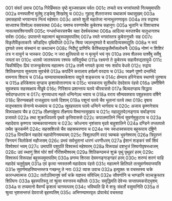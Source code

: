001	संवर्त उवाच
001a	गिरेर्हिमवतः पृष्ठे मुञ्जवान्नाम पर्वतः
001c	तप्यते यत्र भगवांस्तपो नित्यमुमापतिः
002a	वनस्पतीनां मूलेषु टङ्केषु शिखरेषु च
002c	गुहासु शैलराजस्य यथाकामं यथासुखम्
003a	उमासहायो भगवान्यत्र नित्यं महेश्वरः
003c	आस्ते शूली महातेजा नानाभूतगणावृतः
004a	तत्र रुद्राश्च साध्याश्च विश्वेऽथ वसवस्तथा
004c	यमश्च वरुणश्चैव कुबेरश्च सहानुगः
005a	भूतानि च पिशाचाश्च नासत्यावश्विनावपि
005c	गन्धर्वाप्सरसश्चैव यक्षा देवर्षयस्तथा
006a	आदित्या मरुतश्चैव यातुधानाश्च सर्वशः
006c	उपासन्ते महात्मानं बहुरूपमुमापतिम्
007a	रमते भगवांस्तत्र कुबेरानुचरैः सह
007c	विकृतैर्विकृताकारैः क्रीडद्भिः पृथिवीपते
007e	श्रिया ज्वलन्दृश्यते वै बालादित्यसमद्युतिः
008a	न रूपं दृश्यते तस्य संस्थानं वा कथञ्चन
008c	निर्देष्टुं प्राणिभिः कैश्चित्प्राकृतैर्मांसलोचनैः
009a	नोष्णं न शिशिरं तत्र न वायुर्न च भास्करः
009c	न जरा क्षुत्पिपासे वा न मृत्युर्न भयं नृप
010a	तस्य शैलस्य पार्श्वेषु सर्वेषु जयतां वर
010c	धातवो जातरूपस्य रश्मयः सवितुर्यथा
011a	रक्ष्यन्ते ते कुबेरस्य सहायैरुद्यतायुधैः
011c	चिकीर्षद्भिः प्रियं राजन्कुबेरस्य महात्मनः
012a	तस्मै भगवते कृत्वा नमः शर्वाय वेधसे
012c	रुद्राय शितिकण्ठाय सुरूपाय सुवर्चसे
013a	कपर्दिने करालाय हर्यक्ष्णे वरदाय च
013c	त्र्यक्ष्णे पूष्णो दन्तभिदे वामनाय शिवाय च
014a	याम्यायाव्यक्तकेशाय सद्वृत्ते शङ्कराय च
014c	क्षेम्याय हरिनेत्राय स्थाणवे पुरुषाय च
015a	हरिकेशाय मुण्डाय कृशायोत्तारणाय च
015c	भास्कराय सुतीर्थाय देवदेवाय रंहसे
016a	उष्णीषिणे सुवक्त्राय सहस्राक्षाय मीढुषे
016c	गिरिशाय प्रशान्ताय यतये चीरवाससे
017a	बिल्वदण्डाय सिद्धाय सर्वदण्डधराय च
017c	मृगव्याधाय महते धन्विनेऽथ भवाय च
018a	वराय सौम्यवक्त्राय पशुहस्ताय वर्षिणे
018c	हिरण्यबाहवे राजन्नुग्राय पतये दिशाम्
019a	पशूनां पतये चैव भूतानां पतये तथा
019c	वृषाय मातृभक्ताय सेनान्ये मध्यमाय च
020a	स्रुवहस्ताय पतये धन्विने भार्गवाय च
020c	अजाय कृष्णनेत्राय विरूपाक्षाय चैव ह
021a	तीक्ष्णदंष्ट्राय तीक्ष्णाय वैश्वानरमुखाय च
021c	महाद्युतयेऽनङ्गाय सर्वाङ्गाय प्रजावते
022a	तथा शुक्राधिपतये पृथवे कृत्तिवाससे
022c	कपालमालिने नित्यं सुवर्णमुकुटाय च
023a	महादेवाय कृष्णाय त्र्यम्बकायानघाय च
023c	क्रोधनाय नृशंसाय मृदवे बाहुशालिने
024a	दण्डिने तप्ततपसे तथैव क्रूरकर्मणे
024c	सहस्रशिरसे चैव सहस्रचरणाय च
024e	नमः स्वधास्वरूपाय बहुरूपाय दंष्ट्रिणे
025a	पिनाकिनं महादेवं महायोगिनमव्ययम्
025c	त्रिशूलपाणिं वरदं त्र्यम्बकं भुवनेश्वरम्
026a	त्रिपुरघ्नं त्रिनयनं त्रिलोकेशं महौजसम्
026c	प्रभवं सर्वभूतानां धारणं धरणीधरम्
027a	ईशानं शङ्करं सर्वं शिवं विश्वेश्वरं भवम्
027c	उमापतिं पशुपतिं विश्वरूपं महेश्वरम्
028a	विरूपाक्षं दशभुजं तिष्यगोवृषभध्वजम्
028c	उग्रं स्थाणुं शिवं घोरं शर्वं गौरीशमीश्वरम्
029a	शितिकण्ठमजं शुक्रं पृथुं पृथुहरं हरम्
029c	विश्वरूपं विरूपाक्षं बहुरूपमुमापतिम्
030a	प्रणम्य शिरसा देवमनङ्गाङ्गहरं हरम्
030c	शरण्यं शरणं याहि महादेवं चतुर्मुखम्
031a	एवं कृत्वा नमस्तस्मै महादेवाय रंहसे
031c	महात्मने क्षितिपते तत्सुवर्णमवाप्स्यसि
031e	सुवर्णमाहरिष्यन्तस्तत्र गच्छन्तु ते नराः
032	व्यास उवाच
032a	इत्युक्तः स वचस्तस्य चक्रे कारन्धमात्मजः
032c	ततोऽतिमानुषं सर्वं चक्रे यज्ञस्य संविधिम्
032e	सौवर्णानि च भाण्डानि सञ्चक्रुस्तत्र शिल्पिनः
033a	बृहस्पतिस्तु तां श्रुत्वा मरुत्तस्य महीपतेः
033c	समृद्धिमति देवेभ्यः सन्तापमकरोद्भृशम्
034a	स तप्यमानो वैवर्ण्यं कृशत्वं चागमत्परम्
034c	भविष्यति हि मे शत्रुः संवर्तो वसुमानिति
035a	तं श्रुत्वा भृशसन्तप्तं देवराजो बृहस्पतिम्
035c	अभिगम्यामरवृतः प्रोवाचेदं वचस्तदा
